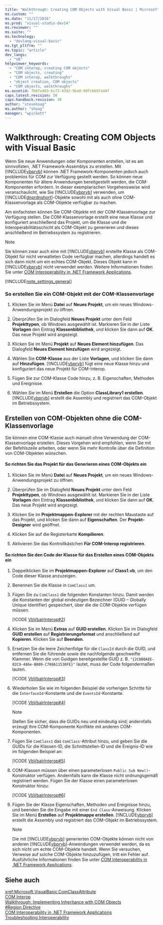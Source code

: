```yaml
---
title: "Walkthrough: Creating COM Objects with Visual Basic | Microsoft Docs"
ms.custom: ""
ms.date: "11/17/2016"
ms.prod: "visual-studio-dev14"
ms.reviewer: ""
ms.suite: ""
ms.technology: 
  - "devlang-visual-basic"
ms.tgt_pltfrm: ""
ms.topic: "article"
dev_langs: 
  - "VB"
helpviewer_keywords: 
  - "COM interop, creating COM objects"
  - "COM objects, creating"
  - "COM interop, walkthroughs"
  - "object creation, COM objects"
  - "COM objects, walkthroughs"
ms.assetid: 7b07a463-bc72-4392-9ba0-9dfcb697a44f
caps.latest.revision: 30
caps.handback.revision: 30
author: "stevehoag"
ms.author: "shoag"
manager: "wpickett"
---
```

# Walkthrough: Creating COM Objects with Visual Basic
Wenn Sie neue Anwendungen oder Komponenten erstellen, ist es am sinnvollsten, .NET Framework\-Assemblys zu erstellen.  Mit [!INCLUDE[vbprvb](../../../csharp/programming-guide/concepts/linq/includes/vbprvb_md.md)] können .NET Framework\-Komponenten jedoch auch problemlos für COM zur Verfügung gestellt werden.  So können neue Komponenten für ältere Anwendungen bereitgestellt werden, die COM\-Komponenten erfordern.  In dieser exemplarischen Vorgehensweise wird veranschaulicht, wie Sie [!INCLUDE[vbprvb](../../../csharp/programming-guide/concepts/linq/includes/vbprvb_md.md)] verwenden, um [!INCLUDE[dnprdnshort](../../../csharp/getting-started/includes/dnprdnshort_md.md)]\-Objekte sowohl mit als auch ohne COM\-Klassenvorlage als COM\-Objekte verfügbar zu machen.  
  
 Am einfachsten können Sie COM\-Objekte mit der COM\-Klassenvorlage zur Verfügung stellen.  Die COM\-Klassenvorlage erstellt eine neue Klasse und konfiguriert anschließend das Projekt, um die Klasse und die Interoperabilitätsschicht als COM\-Objekt zu generieren und dieses anschließend im Betriebssystem zu registrieren.  
  
> [!NOTE]
>  Sie können zwar auch eine mit [!INCLUDE[vbprvb](../../../csharp/programming-guide/concepts/linq/includes/vbprvb_md.md)] erstellte Klasse als COM\-Objekt für nicht verwalteten Code verfügbar machen, allerdings handelt es sich dann nicht um ein echtes COM\-Objekt. Dieses Objekt kann in [!INCLUDE[vbprvb](../../../csharp/programming-guide/concepts/linq/includes/vbprvb_md.md)] nicht verwendet werden.  Weitere Informationen finden Sie unter [COM Interoperability in .NET Framework Applications](../../../visual-basic/programming-guide/com-interop/com-interoperability-in-net-framework-applications.md).  
  
 [!INCLUDE[note_settings_general](../../../csharp/language-reference/compiler-messages/includes/note_settings_general_md.md)]  
  
### So erstellen Sie ein COM\-Objekt mit der COM\-Klassenvorlage  
  
1.  Klicken Sie im Menü **Datei** auf **Neues Projekt**, um ein neues Windows\-Anwendungsprojekt zu öffnen.  
  
2.  Überprüfen Sie im Dialogfeld **Neues Projekt** unter dem Feld **Projekttypen**, ob Windows ausgewählt ist.  Markieren Sie in der Liste **Vorlagen** den Eintrag **Klassenbibliothek**, und klicken Sie dann auf **OK**.  Das neue Projekt wird angezeigt.  
  
3.  Klicken Sie im Menü **Projekt** auf **Neues Element hinzufügen**.  Das Dialogfeld **Neues Element hinzufügen** wird angezeigt.  
  
4.  Wählen Sie **COM\-Klasse** aus der Liste **Vorlagen**, und klicken Sie dann auf **Hinzufügen**.  [!INCLUDE[vbprvb](../../../csharp/programming-guide/concepts/linq/includes/vbprvb_md.md)] fügt eine neue Klasse hinzu und konfiguriert das neue Projekt für COM\-Interop.  
  
5.  Fügen Sie zur COM\-Klasse Code hinzu, z. B. Eigenschaften, Methoden und Ereignisse.  
  
6.  Wählen Sie im Menü **Erstellen** die Option **ClassLibrary1 erstellen**.  [!INCLUDE[vbprvb](../../../csharp/programming-guide/concepts/linq/includes/vbprvb_md.md)] erstellt die Assembly und registriert das COM\-Objekt im Betriebssystem.  
  
## Erstellen von COM\-Objekten ohne die COM\-Klassenvorlage  
 Sie können eine COM\-Klasse auch manuell ohne Verwendung der COM\-Klassenvorlage erstellen.  Dieses Vorgehen wird empfohlen, wenn Sie mit der Befehlszeile arbeiten, oder wenn Sie mehr Kontrolle über die Definition von COM\-Objekten wünschen.  
  
#### So richten Sie das Projekt für das Generieren eines COM\-Objekts ein  
  
1.  Klicken Sie im Menü **Datei** auf **Neues Projekt**, um ein neues Windows\-Anwendungsprojekt zu öffnen.  
  
2.  Überprüfen Sie im Dialogfeld **Neues Projekt** unter dem Feld **Projekttypen**, ob Windows ausgewählt ist.  Markieren Sie in der Liste **Vorlagen** den Eintrag **Klassenbibliothek**, und klicken Sie dann auf **OK**.  Das neue Projekt wird angezeigt.  
  
3.  Klicken Sie im **Projektmappen\-Explorer** mit der rechten Maustaste auf das Projekt, und klicken Sie dann auf **Eigenschaften**.  Der **Projekt\-Designer** wird geöffnet.  
  
4.  Klicken Sie auf die Registerkarte **Kompilieren**.  
  
5.  Aktivieren Sie das Kontrollkästchen **Für COM\-Interop registrieren**.  
  
#### So richten Sie den Code der Klasse für das Erstellen eines COM\-Objekts ein  
  
1.  Doppelklicken Sie im **Projektmappen\-Explorer** auf **Class1.vb**, um den Code dieser Klasse anzuzeigen.  
  
2.  Benennen Sie die Klasse in `ComClass1` um.  
  
3.  Fügen Sie zu `ComClass1` die folgenden Konstanten hinzu.  Damit werden die Konstanten der global eindeutigen Bezeichner \(GUID – Globally Unique Identifier\) gespeichert, über die die COM\-Objekte verfügen müssen.  
  
     [!CODE [VbVbalrInterop#2](../CodeSnippet/VS_Snippets_VBCSharp/VbVbalrInterop#2)]  
  
4.  Klicken Sie im Menü **Extras** auf **GUID erstellen**.  Klicken Sie im Dialogfeld **GUID erstellen** auf **Registrierungsformat** und anschließend auf **Kopieren**.  Klicken Sie auf **Beenden**.  
  
5.  Ersetzen Sie die leere Zeichenfolge für die `ClassId` durch die GUID, und entfernen Sie die führende sowie die nachfolgende geschweifte Klammer.  Wenn die von Guidgen bereitgestellte GUID z. B. `"{2C8B0AEE-02C9-486e-B809-C780A11530FE}"` lautet, muss der Code folgendermaßen lauten.  
  
     [!CODE [VbVbalrInterop#3](../CodeSnippet/VS_Snippets_VBCSharp/VbVbalrInterop#3)]  
  
6.  Wiederholen Sie wie im folgenden Beispiel die vorherigen Schritte für die `InterfaceId`\-Konstante und die `EventsId`\-Konstante.  
  
     [!CODE [VbVbalrInterop#4](../CodeSnippet/VS_Snippets_VBCSharp/VbVbalrInterop#4)]  
  
    > [!NOTE]
    >  Stellen Sie sicher, dass die GUIDs neu und eindeutig sind; andernfalls erzeugt Ihre COM\-Komponente Konflikte mit anderen COM\-Komponenten.  
  
7.  Fügen Sie `ComClass1` das `ComClass`\-Attribut hinzu, und geben Sie die GUIDs für die Klassen\-ID, die Schnittstellen\-ID und die Ereignis\-ID wie im folgenden Beispiel an:  
  
     [!CODE [VbVbalrInterop#5](../CodeSnippet/VS_Snippets_VBCSharp/VbVbalrInterop#5)]  
  
8.  COM\-Klassen müssen über einen parameterlosen `Public Sub New()`\-Konstruktor verfügen. Andernfalls kann die Klasse nicht ordnungsgemäß registriert werden.  Fügen Sie der Klasse einen parameterlosen Konstruktor hinzu:  
  
     [!CODE [VbVbalrInterop#6](../CodeSnippet/VS_Snippets_VBCSharp/VbVbalrInterop#6)]  
  
9. Fügen Sie der Klasse Eigenschaften, Methoden und Ereignisse hinzu, und beenden Sie die Eingabe mit einer `End Class`\-Anweisung.  Klicken Sie im Menü **Erstellen** auf **Projektmappe erstellen**.  [!INCLUDE[vbprvb](../../../csharp/programming-guide/concepts/linq/includes/vbprvb_md.md)] erstellt die Assembly und registriert das COM\-Objekt im Betriebssystem.  
  
    > [!NOTE]
    >  Die mit [!INCLUDE[vbprvb](../../../csharp/programming-guide/concepts/linq/includes/vbprvb_md.md)] generierten COM\-Objekte können nicht von anderen [!INCLUDE[vbprvb](../../../csharp/programming-guide/concepts/linq/includes/vbprvb_md.md)]\-Anwendungen verwendet werden, da es sich nicht um echte COM\-Objekte handelt.  Wenn Sie versuchen, Verweise auf solche COM\-Objekte hinzuzufügen, tritt ein Fehler auf.  Ausführliche Informationen finden Sie unter [COM Interoperability in .NET Framework Applications](../../../visual-basic/programming-guide/com-interop/com-interoperability-in-net-framework-applications.md).  
  
## Siehe auch  
 <xref:Microsoft.VisualBasic.ComClassAttribute>   
 [COM Interop](../../../visual-basic/programming-guide/com-interop/index.md)   
 [Walkthrough: Implementing Inheritance with COM Objects](../../../visual-basic/programming-guide/com-interop/walkthrough-implementing-inheritance-with-com-objects.md)   
 [\#Region Directive](../../../visual-basic/language-reference/directives/region-directive.md)   
 [COM Interoperability in .NET Framework Applications](../../../visual-basic/programming-guide/com-interop/com-interoperability-in-net-framework-applications.md)   
 [Troubleshooting Interoperability](../../../visual-basic/programming-guide/com-interop/troubleshooting-interoperability.md)